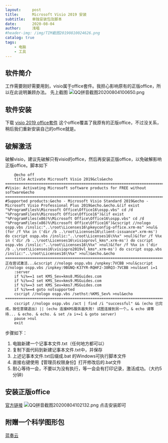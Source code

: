 ```yaml
---
layout:     post
title:      Microsoft Visio 2019 安装
subtitle:   单独安装包及脚本 
date:       2020-08-04
author:     浅唱
#header-img: /img/TIM截图20190810024626.png
catalog: true
tags:
    - 电脑
    - 工具
---
```



## 软件简介
工作需要刚好需要用到，visio属于office套件。我担心影响原有的正版office，所以在此说明兼顾办法。
先上截图
   ![QQ拼音截图20200804100650.png](https://cdn.jsdelivr.net/gh/qcnhy/img/QQ拼音截图20200804100650.png) 


## 软件安装
下载 [visio 2019 office套件](https://c2rsetup.officeapps.live.com/c2r/download.aspx?productReleaseID=HomeStudent2019Retail&platform=Def&language=zh-CN&TaxRegion=sg&correlationId=17739cf7-cc57-4dc0-956b-79fe2633f8df&token=068f44a1-4f77-4c35-b53e-1a27177c22de&version=O16GA&source=AMC&StoreId=CFQ7TTC0K7C8) 这个office覆盖了我原有的正版office，不过没关系，稍后我们重新安装自己的office就是。

## 破解激活
破解visio，建议先破解只有visio的office，然后再安装正版office，以免破解影响正版office。脚本如下   

        @echo off
        title Activate Microsoft Visio 2019&cls&echo ============================================================================&echo #Visio: Activating Microsoft software products for FREE without software&echo ============================================================================&echo.&echo #Supported products:&echo - Microsoft Visio Standard 2019&echo - Microsoft Visio Professional Plus 2019&echo.&echo.&(if exist "%ProgramFiles%\Microsoft Office\Office16\ospp.vbs" cd /d "%ProgramFiles%\Microsoft Office\Office16")&(if exist "%ProgramFiles(x86)%\Microsoft Office\Office16\ospp.vbs" cd /d "%ProgramFiles(x86)%\Microsoft Office\Office16")&cscript //nologo ospp.vbs /inslic:"..\root\Licenses16\pkeyconfig-office.xrm-ms" >nul&(for /f %%x in ('dir /b ..\root\Licenses16\client-issuance*.xrm-ms') do cscript ospp.vbs /inslic:"..\root\Licenses16\%%x" >nul)&(for /f %%x in ('dir /b ..\root\Licenses16\visioprovl_kms*.xrm-ms') do cscript ospp.vbs /inslic:"..\root\Licenses16\%%x" >nul)&(for /f %%x in ('dir /b ..\root\Licenses16\visiopro2019vl_kms*.xrm-ms') do cscript ospp.vbs /inslic:"..\root\Licenses16\%%x" >nul)&echo.&echo ============================================================================&echo 正在尝试激活...&cscript //nologo ospp.vbs /unpkey:7VCBB >nul&cscript //nologo ospp.vbs /inpkey:9BGNQ-K37YR-RQHF2-38RQ3-7VCBB >nul&set i=1
        :server
        if %i%==1 set KMS_Sev=kms8.MSGuides.com
        if %i%==2 set KMS_Sev=kms9.MSGuides.com
        if %i%==3 set KMS_Sev=kms7.MSGuides.com
        if %i%==4 goto notsupported
        cscript //nologo ospp.vbs /sethst:%KMS_Sev% >nul&echo ============================================================================&echo.&echo.
        cscript //nologo ospp.vbs /act | find /i "successful" && (echo 已完成，按任意键退出) || (echo 连接KMS服务器失败! 试图连接到另一个… & echo 请等待... & echo. & echo. & set /a i+=1 & goto server)
        pause >nul
        exit
  
步骤如下：  
1. 电脑新建一个记事本文件.txt（任何地方都可以）  
2. 复制下面代码到新建记事本文件.txt中，并保存  
3. 上述记事本文件.txt后缀成.bat 的Windows可执行脚本文件  
4. 直接右键使用【管理员权限身份】打开修改后的.bat文件  
5. 耐心等待一会，不要以为没有执行，等一会会有打印记录，激活成功。（大约5分钟）  

## 安装正版office
[官方链接](https://stores.office.com/myaccount/home.aspx?linksrc=ohp-ib&omkt=zh-CN&muxhash=Install#Install)
![QQ拼音截图20200804102132.png](https://cdn.jsdelivr.net/gh/qcnhy/img/QQ拼音截图20200804102132.png)
点击安装即可

## 附赠一个科学图形包

[蓝奏云](https://wwa.lanzous.com/iDLDWfalewh)